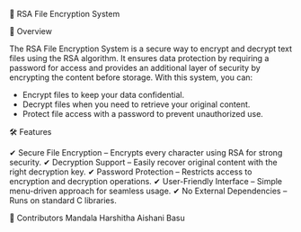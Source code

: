 🔐 RSA File Encryption System

📜 Overview

The RSA File Encryption System is a secure way to encrypt and decrypt text files using the RSA algorithm. It ensures data protection by requiring a password for access and provides an additional layer of security by encrypting the content before storage. 
With this system, you can:
- Encrypt files to keep your data confidential.
- Decrypt files when you need to retrieve your original content.
- Protect file access with a password to prevent unauthorized use.
  
🛠️ Features

✔ Secure File Encryption – Encrypts every character using RSA for strong security.
✔ Decryption Support – Easily recover original content with the right decryption key.
✔ Password Protection – Restricts access to encryption and decryption operations.
✔ User-Friendly Interface – Simple menu-driven approach for seamless usage.
✔ No External Dependencies – Runs on standard C libraries.

🤝 Contributors
  Mandala Harshitha
  Aishani Basu



